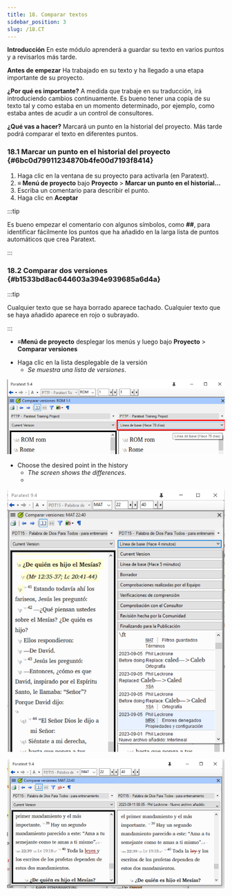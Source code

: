 ```yaml
---
title: 18. Comparar textos
sidebar_position: 3
slug: /18.CT
---
```




**Introducción** En este módulo aprenderá a guardar su texto en varios puntos y a revisarlos más tarde.


**Antes de empezar** Ha trabajado en su texto y ha llegado a una etapa importante de su proyecto.


**¿Por qué es importante?** A medida que trabaje en su traducción, irá introduciendo cambios continuamente. Es bueno tener una copia de su texto tal y como estaba en un momento determinado, por ejemplo, como estaba antes de acudir a un control de consultores.


**¿Qué vas a hacer?** Marcará un punto en la historial del proyecto. Más tarde podrá comparar el texto en diferentes puntos.


### 18.1 Marcar un punto en el historial del proyecto {#6bc0d79911234870b4fe00d7193f8414}

1. Haga clic en la ventana de su proyecto para activarla (en Paratext).
2. **≡ Menú de proyecto** bajo **Proyecto** &gt; **Marcar un punto en el historial...**
3. Escriba un comentario para describir el punto.
4. Haga clic en **Aceptar**

:::tip

Es bueno empezar el comentario con algunos símbolos, como **##**, para identificar fácilmente los puntos que ha añadido en la larga lista de puntos automáticos que crea Paratext.

:::




### 18.2 Comparar dos versiones {#b1533bd8ac644603a394e939685a6d4a}


:::tip

Cualquier texto que se haya borrado aparece tachado. Cualquier texto que se haya añadido aparece en rojo o subrayado.

:::



- **≡Menú de proyecto** desplegar los menús y luego bajo **Proyecto** &gt; **Comparar versiones**

<div class='notion-row'>
<div class='notion-column' style={{width: 'calc((100% - (min(32px, 4vw) * 1)) * 0.5)'}}>

- Haga clic en la lista desplegable de la versión
    - _Se muestra una lista de versiones_.

</div><div className='notion-spacer'></div>

<div class='notion-column' style={{width: 'calc((100% - (min(32px, 4vw) * 1)) * 0.5)'}}>


![](./9214547.png)


</div><div className='notion-spacer'></div>
</div>


<div class='notion-row'>
<div class='notion-column' style={{width: 'calc((100% - (min(32px, 4vw) * 1)) * 0.5000000000000001)'}}>

- Choose the desired point in the history
    - _The screen shows the differences_.
    - 

</div><div className='notion-spacer'></div>

<div class='notion-column' style={{width: 'calc((100% - (min(32px, 4vw) * 1)) * 0.5)'}}>


![](./1950342118.png)



![](./621740961.png)


</div><div className='notion-spacer'></div>
</div>

